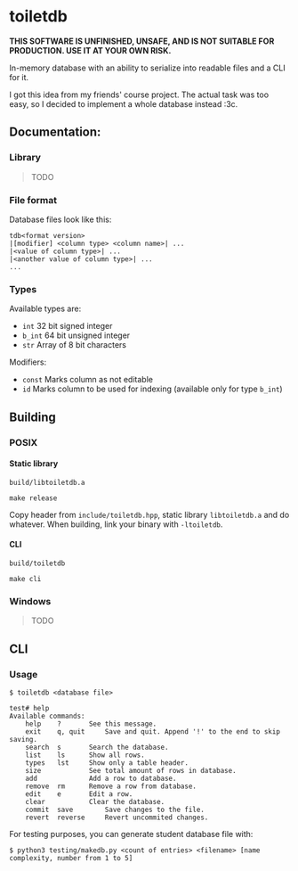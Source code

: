 # toiletdb

**THIS SOFTWARE IS UNFINISHED, UNSAFE, AND IS NOT SUITABLE FOR PRODUCTION. USE IT AT YOUR OWN RISK.**

In-memory database with an ability to serialize into readable files and a CLI for it.

I got this idea from my friends' course project.
The actual task was too easy, so I decided to implement a whole database instead :3c.

## Documentation:

### Library

> TODO

### File format

Database files look like this:
```
tdb<format version>
|[modifier] <column type> <column name>| ...
|<value of column type>| ...
|<another value of column type>| ...
...
```

### Types

Available types are:

- `int`   32 bit signed integer
- `b_int` 64 bit unsigned integer
- `str`   Array of 8 bit characters

Modifiers:

- `const` Marks column as not editable
- `id`    Marks column to be used for indexing (available only for type `b_int`)

## Building

### POSIX

#### Static library

`build/libtoiletdb.a`
```console
make release
```

Copy header from `include/toiletdb.hpp`, static library `libtoiletdb.a` and do whatever.
When building, link your binary with `-ltoiletdb`.

#### CLI

`build/toiletdb`
```console
make cli
```

### Windows

> TODO

## CLI

### Usage

```console
$ toiletdb <database file>
```

```console
test# help
Available commands:
	help  	?		See this message.
	exit  	q, quit		Save and quit. Append '!' to the end to skip saving.
	search	s		Search the database.
	list  	ls		Show all rows.
	types 	lst		Show only a table header.
	size  			See total amount of rows in database.
	add   			Add a row to database.
	remove	rm		Remove a row from database.
	edit  	e		Edit a row.
	clear 			Clear the database.
	commit	save		Save changes to the file.
	revert	reverse		Revert uncommited changes.
```

For testing purposes, you can generate student database file with:
```console
$ python3 testing/makedb.py <count of entries> <filename> [name complexity, number from 1 to 5]
```